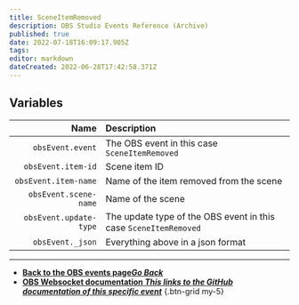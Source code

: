 ```yaml
---
title: SceneItemRemoved
description: OBS Studio Events Reference (Archive)
published: true
date: 2022-07-18T16:09:17.905Z
tags: 
editor: markdown
dateCreated: 2022-06-28T17:42:58.371Z
---
```


## Variables

Name | Description
----:|:------------
`obsEvent.event` | The OBS event in this case `SceneItemRemoved`
`obsEvent.item-id` | Scene item ID
`obsEvent.item-name` | Name of the item removed from the scene
`obsEvent.scene-name` | Name of the scene
`obsEvent.update-type` | The update type of the OBS event in this case `SceneItemRemoved`
`obsEvent._json` | Everything above in a json format

---

- [<i class="mdi mdi-chevron-left"></i>**Back to the OBS events page*Go Back***](/en/Broadcasters/OBS/Archive/Events)
- [<i class="mdi mdi-github"></i> **OBS Websocket documentation *This links to the GitHub documentation of this specific event***](https://github.com/obsproject/obs-websocket/blob/4.x-current/docs/generated/protocol.md#sceneitemremoved)
{.btn-grid my-5}
